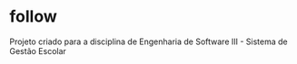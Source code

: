 # follow
Projeto criado para a disciplina de Engenharia de Software III - Sistema de Gestão Escolar
